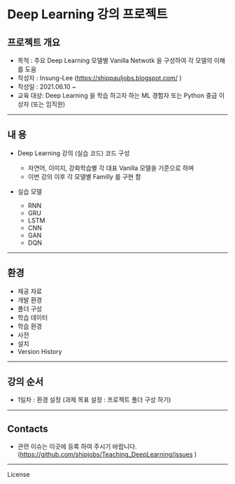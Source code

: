 # **Deep Learning 강의 프로젝트**

## 프로젝트 개요

* 목적 : 주요 Deep Learning 모델별 Vanilla Netwotk 을  구성하여 각 모델의 이해를 도움
* 작성자 : Insung-Lee (https://shippauljobs.blogspot.com/ )
* 작성일 : 2021.06.10 ~
* 교육 대상: Deep Learning 을 학습 하고자 하는 ML 경험자 또는 Python 중급 이상자  (또는 임직원)

---

## 내 용

* Deep Learning 강의 (실습 코드) 코드 구성

  * 자연어, 이미지, 강화학습별 각 대표 Vanilla 모델을 기준으로 하며
  * 이번 강의 이후 각 모델별 Familly 를 구현 함
* 실습 모델  

  * RNN
  * GRU
  * LSTM
  * CNN
  * GAN
  * DQN

---

## 환경

* 제공 자료
* 개발 환경
* 폴더 구성
* 학습 데이터
* 학습 환경
* 사전
* 설치
* Version History

---

## 강의 순서

* 1일차 : 환경 설정 (과제 목표 설정 : 프로젝트 폴더 구성 하기)



---

## Contacts

* 관련 이슈는 이곳에 등록 하여 주시기 바랍니다. (https://github.com/shipjobs/Teaching_DeepLearning/issues )

---

License
